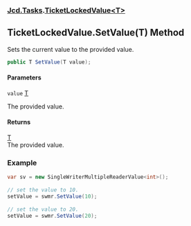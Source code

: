 ### [Jcd.Tasks](Jcd.Tasks.md 'Jcd.Tasks').[TicketLockedValue&lt;T&gt;](Jcd.Tasks.TicketLockedValue_T_.md 'Jcd.Tasks.TicketLockedValue<T>')

## TicketLockedValue<T>.SetValue(T) Method

Sets the current value to the provided value.

```csharp
public T SetValue(T value);
```
#### Parameters

<a name='Jcd.Tasks.TicketLockedValue_T_.SetValue(T).value'></a>

`value` [T](Jcd.Tasks.TicketLockedValue_T_.md#Jcd.Tasks.TicketLockedValue_T_.T 'Jcd.Tasks.TicketLockedValue<T>.T')

The provided value.

#### Returns
[T](Jcd.Tasks.TicketLockedValue_T_.md#Jcd.Tasks.TicketLockedValue_T_.T 'Jcd.Tasks.TicketLockedValue<T>.T')  
The provided value.

### Example
  
```csharp  
var sv = new SingleWriterMultipleReaderValue<int>();  
  
// set the value to 10.  
setValue = swmr.SetValue(10);  
  
// set the value to 20.  
setValue = swmr.SetValue(20);  
```